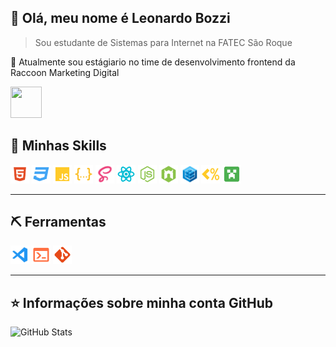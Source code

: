 ## 💜 Olá, meu nome é <strong>Leonardo Bozzi</strong>

> Sou estudante de Sistemas para Internet na FATEC São Roque

🔭 Atualmente sou estágiario no time de desenvolvimento frontend da Raccoon Marketing Digital

<img style="width: 50px; height: 50px" src="https://media4.giphy.com/media/Lq0gapdf2AYBImvECV/giphy.gif">

## 🚀 Minhas Skills
<div>
<img src="https://raw.githubusercontent.com/PKief/vscode-material-icon-theme/main/icons/html.svg" alt="html" width="30" height="30" />
<img src="https://raw.githubusercontent.com/PKief/vscode-material-icon-theme/main/icons/css.svg" alt="css" width="30" height="30" />
<img src="https://raw.githubusercontent.com/PKief/vscode-material-icon-theme/main/icons/javascript.svg" alt="javascript" width="30" height="30" />
<img src="https://raw.githubusercontent.com/PKief/vscode-material-icon-theme/main/icons/json.svg" alt="json" width="30" height="30" />
<img src="https://raw.githubusercontent.com/PKief/vscode-material-icon-theme/main/icons/sass.svg" alt="sass" width="30" height="30" />
<img src="https://raw.githubusercontent.com/PKief/vscode-material-icon-theme/main/icons/react.svg" alt="react" width="30" height="30" />
<img src="https://raw.githubusercontent.com/PKief/vscode-material-icon-theme/main/icons/nodejs.svg" alt="nodejs" width="30" height="30" />
<img src="https://raw.githubusercontent.com/PKief/vscode-material-icon-theme/main/icons/nodemon.svg" alt="nodemon" width="30" height="30" />
<img src="https://raw.githubusercontent.com/PKief/vscode-material-icon-theme/main/icons/sequelize.svg" alt="sequelize" width="30" height="30" />
<img src="https://raw.githubusercontent.com/PKief/vscode-material-icon-theme/main/icons/ejs.svg" alt="ejs" width="30" height="30" />
<img src="https://raw.githubusercontent.com/PKief/vscode-material-icon-theme/main/icons/minecraft.svg" alt="minecraft" width="30" height="30" />
</div>

----

## ⛏️ Ferramentas

<div>
<img src="https://raw.githubusercontent.com/PKief/vscode-material-icon-theme/main/icons/vscode.svg" alt="vscode" width="30" height="30" />
<img src="https://raw.githubusercontent.com/PKief/vscode-material-icon-theme/main/icons/console.svg" alt="console" width="30" height="30" />
<img src="https://raw.githubusercontent.com/PKief/vscode-material-icon-theme/main/icons/git.svg" alt="git" width="30" height="30" />
</div>

----

## ⭐ Informações sobre minha conta GitHub
![GitHub Stats](https://github-readme-stats.vercel.app/api?username=leonrdobozzi&show_icons=true&theme=omni)
